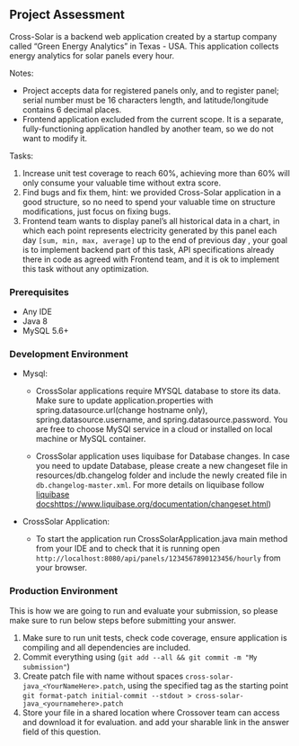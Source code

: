 Project Assessment
---

Cross-Solar is a backend web application created by a startup company called “Green Energy Analytics” in Texas - USA. 
This application collects energy analytics for solar panels every hour.

Notes:
 * Project accepts data for registered panels only, and to register panel; serial number must be 16 characters length, 
   and latitude/longitude contains 6 decimal places.
 * Frontend application excluded from the current scope. It is a separate, fully-functioning application handled by 
   another team, so we do not want to modify it.

Tasks:

  1. Increase unit test coverage to reach 60%, achieving more than 60% will only consume your valuable time without 
     extra score.
  1. Find bugs and fix them, hint: we provided Cross-Solar application in a good structure, so no need to spend your 
     valuable time on structure modifications,  just focus on fixing bugs.
  1. Frontend team wants to display panel’s all historical data in a chart, in which each point represents electricity 
     generated by this panel each day `[sum, min, max, average]` up to the end of previous day , your goal is to implement 
     backend part of this task, API specifications already there in code as agreed with Frontend team, and it is ok to 
     implement this task without any optimization.

### Prerequisites

 * Any IDE
 * Java 8
 * MySQL 5.6+

### Development Environment

  * Mysql:
    * CrossSolar applications require MYSQL database to store its data. Make sure to update application.properties 
      with spring.datasource.url(change hostname only), spring.datasource.username, and  spring.datasource.password. 
      You are free to choose MySQl service in a cloud or installed on local machine or MySQL container.
    
    * CrossSolar application uses liquibase for Database changes. In case you need to update Database, please create 
      a new changeset file in resources/db.changelog folder and include the newly created file in 
      `db.changelog-master.xml`. For more details on liquibase follow 
      [liquibase docs]()https://www.liquibase.org/documentation/changeset.html) 
  
   * CrossSolar Application:
     * To start the application run CrossSolarApplication.java main method from your IDE
       and to check that it is running open `http://localhost:8080/api/panels/1234567890123456/hourly` from your browser.


### Production Environment

This is how we are going to run and evaluate your submission, so please make sure to run below steps before submitting 
your answer.

  1. Make sure to run unit tests, check code coverage, ensure application is compiling and all dependencies are included.
  1. Commit everything using (`git add --all && git commit -m "My submission"`)
  1. Create patch file with name without spaces `cross-solar-java_<YourNameHere>.patch`, using the specified tag as the 
     starting point `git format-patch initial-commit --stdout > cross-solar-java_<yournamehere>.patch`
  1. Store your file in a shared location where Crossover team can access and download it for evaluation. and add your 
     sharable link in the answer field of this question.


